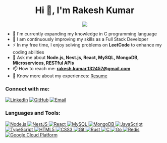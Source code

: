 <h1 align="center">Hi 👋, I'm Rakesh Kumar</h1>

<p align="center">
  <a href="https://github.com/RakeshKumar132457">
    <img src="https://readme-typing-svg.herokuapp.com/?lines=Full+Stack+Software+Engineer;Passionate+about+coding+and+problem-solving;Always+learning+new+technologies&center=true&width=500&height=50">
  </a>
</p>

- 🔭 I'm currently expanding my knowledge in C programming language
- 🌱 I am continuously improving my skills as a Full Stack Developer
- ⚡ In my free time, I enjoy solving problems on **LeetCode** to enhance my coding abilities
- 💬 Ask me about **Node.js, Nest.js, React, MySQL, MongoDB, Microservices, RESTful APIs**
- 📫 How to reach me: **rakesh.kumar.132457@gmail.com**
- 📄 Know more about my experiences: [Resume](https://drive.google.com/file/d/1HKAXnEOIvo7mV8RChWhFqvSW0tbUZeFb/view?usp=share_link)

<h3 align="left">Connect with me:</h3>
<p align="left">
  <a href="https://www.linkedin.com/in/rakeshkumar1324" target="_blank"><img src="https://img.shields.io/badge/-LinkedIn-blue?style=flat-square&logo=Linkedin&logoColor=white&link=https://www.linkedin.com/in/rakeshkumar1324" alt="LinkedIn"></a>
  <a href="https://github.com/RakeshKumar132457" target="_blank"><img src="https://img.shields.io/badge/-GitHub-black?style=flat-square&logo=Github&logoColor=white&link=https://github.com/RakeshKumar132457" alt="GitHub"></a>
  <a href="mailto:rakesh.kumar.132457@gmail.com" target="_blank"><img src="https://img.shields.io/badge/-Email-d14836?style=flat-square&logo=Gmail&logoColor=white&link=mailto:rakesh.kumar.132457@gmail.com" alt="Email"></a>
</p>

<h3 align="left">Languages and Tools:</h3>
<p align="left">
  <a href="https://nodejs.org" target="_blank"> <img src="https://img.shields.io/badge/-Node.js-339933?style=flat-square&logo=Node.js&logoColor=white" alt="Node.js"/> </a>
  <a href="https://nestjs.com/" target="_blank"> <img src="https://img.shields.io/badge/-NestJS-E0234E?style=flat-square&logo=NestJS&logoColor=white" alt="NestJS"/> </a>
  <a href="https://reactjs.org/" target="_blank"> <img src="https://img.shields.io/badge/-React-61DAFB?style=flat-square&logo=React&logoColor=black" alt="React"/> </a>
  <a href="https://www.mysql.com/" target="_blank"> <img src="https://img.shields.io/badge/-MySQL-4479A1?style=flat-square&logo=MySQL&logoColor=white" alt="MySQL"/> </a>
  <a href="https://www.mongodb.com/" target="_blank"> <img src="https://img.shields.io/badge/-MongoDB-47A248?style=flat-square&logo=MongoDB&logoColor=white" alt="MongoDB"/> </a>
  <a href="https://www.javascript.com/" target="_blank"> <img src="https://img.shields.io/badge/-JavaScript-F7DF1E?style=flat-square&logo=JavaScript&logoColor=black" alt="JavaScript"/> </a>
  <a href="https://www.typescriptlang.org/" target="_blank"> <img src="https://img.shields.io/badge/-TypeScript-3178C6?style=flat-square&logo=TypeScript&logoColor=white" alt="TypeScript"/> </a>
  <a href="https://html.spec.whatwg.org/" target="_blank"> <img src="https://img.shields.io/badge/-HTML5-E34F26?style=flat-square&logo=HTML5&logoColor=white" alt="HTML5"/> </a>
  <a href="https://www.w3.org/Style/CSS/" target="_blank"> <img src="https://img.shields.io/badge/-CSS3-1572B6?style=flat-square&logo=CSS3&logoColor=white" alt="CSS3"/> </a>
  <a href="https://git-scm.com/" target="_blank"> <img src="https://img.shields.io/badge/-Git-F05032?style=flat-square&logo=Git&logoColor=white" alt="Git"/> </a>
  <a href="https://www.rust-lang.org/" target="_blank"> <img src="https://img.shields.io/badge/-Rust-000000?style=flat-square&logo=Rust&logoColor=white" alt="Rust"/> </a>
  <a href="https://www.cprogramming.com/" target="_blank"> <img src="https://img.shields.io/badge/-C-A8B9CC?style=flat-square&logo=C&logoColor=black" alt="C"/> </a>
  <a href="https://golang.org/" target="_blank"> <img src="https://img.shields.io/badge/-Go-00ADD8?style=flat-square&logo=Go&logoColor=white" alt="Go"/> </a>
  <a href="https://redis.io/" target="_blank"> <img src="https://img.shields.io/badge/-Redis-DC382D?style=flat-square&logo=Redis&logoColor=white" alt="Redis"/> </a>
  <a href="https://cloud.google.com/" target="_blank"> <img src="https://img.shields.io/badge/-Google%20Cloud-4285F4?style=flat-square&logo=Google%20Cloud&logoColor=white" alt="Google Cloud Platform"/> </a>
</p>
